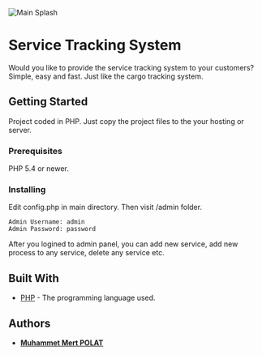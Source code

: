 ![Main Splash](https://repository-images.githubusercontent.com/186533069/e3cd9980-760f-11e9-9d0a-f330309e7a86)

# Service Tracking System

Would you like to provide the service tracking system to your customers? Simple, easy and fast. Just like the cargo tracking system.

## Getting Started

Project coded in PHP. Just copy the project files to the your hosting or server.

### Prerequisites

PHP 5.4 or newer.

### Installing

Edit config.php in main directory. Then visit /admin folder.

```
Admin Username: admin
Admin Password: password
```
After you logined to admin panel, you can add new service, add new process to any service, delete any service etc.

## Built With

* [PHP](http://www.php.net) - The programming language used.

## Authors

* **[Muhammet Mert POLAT](http://muhammedmertpolat.com)**

